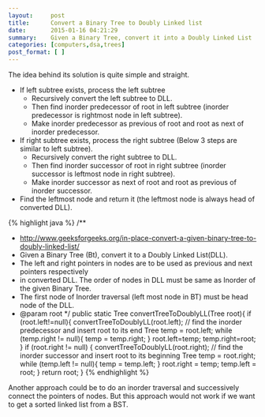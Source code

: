 ```yaml
---
layout:     post
title:      Convert a Binary Tree to Doubly Linked list
date:       2015-01-16 04:21:29
summary:    Given a Binary Tree, convert it into a Doubly Linked List
categories: [computers,dsa,trees]
post_format: [ ]
---
```

The idea behind its solution is quite simple and straight.

* If left subtree exists, process the left subtree
    * Recursively convert the left subtree to DLL.
    * Then find inorder predecessor of root in left subtree (inorder predecessor is rightmost node in left subtree).
    * Make inorder predecessor as previous of root and root as next of inorder predecessor.
* If right subtree exists, process the right subtree (Below 3 steps are similar to left subtree).
    * Recursively convert the right subtree to DLL.
    * Then find inorder successor of root in right subtree (inorder successor is leftmost node in right subtree).
    * Make inorder successor as next of root and root as previous of inorder successor.
* Find the leftmost node and return it (the leftmost node is always head of converted DLL).

{% highlight java %}
/**
 * http://www.geeksforgeeks.org/in-place-convert-a-given-binary-tree-to-doubly-linked-list/
 * Given a Binary Tree (Bt), convert it to a Doubly Linked List(DLL).
 * The left and right pointers in nodes are to be used as previous and next pointers respectively
 * in converted DLL. The order of nodes in DLL must be same as Inorder of the given Binary Tree.
 * The first node of Inorder traversal (left most node in BT) must be head node of the DLL.
 * @param root
 */
public static Tree convertTreeToDoublyLL(Tree root){
    if (root.left!=null){
        convertTreeToDoublyLL(root.left);
        // find the inorder predecessor and insert root to its end
        Tree temp = root.left;
        while (temp.right != null){
            temp = temp.right;
        }
        root.left=temp;
        temp.right=root;
    }
    if (root.right != null) {
        convertTreeToDoublyLL(root.right);
        // find the inorder successor and insert root to its beginning
        Tree temp = root.right;
        while (temp.left != null){
            temp = temp.left;
        }
        root.right = temp;
        temp.left = root;
    }
    return root;
}
{% endhighlight %}

Another approach could be to do an inorder traversal and successively connect the pointers of nodes.
But this approach would not work if we want to get a sorted linked list from a BST.